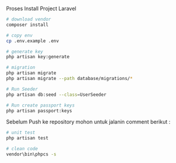 Proses Install Project Laravel

```sh
# download vendor
composer install
```

```sh
# copy env
cp .env.example .env
```

```sh
# generate key
php artisan key:generate
```

```sh
# migration
php artisan migrate
php artisan migrate --path database/migrations/*
```

```sh
# Run Seeder
php artisan db:seed --class=UserSeeder
```

```sh
# Run create passport keys
php artisan passport:keys
```

Sebelum Push ke repository mohon untuk jalanin comment berikut :

```sh
# unit test
php artisan test
```

```sh
# clean code
vendor\bin\phpcs -s
```
